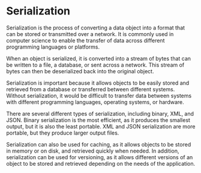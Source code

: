 # Serialization

Serialization is the process of converting a data object into a format that can be stored or transmitted over a network. It is commonly used in computer science to enable the transfer of data across different programming languages or platforms.

When an object is serialized, it is converted into a stream of bytes that can be written to a file, a database, or sent across a network. This stream of bytes can then be deserialized back into the original object.

Serialization is important because it allows objects to be easily stored and retrieved from a database or transferred between different systems. Without serialization, it would be difficult to transfer data between systems with different programming languages, operating systems, or hardware.

There are several different types of serialization, including binary, XML, and JSON. Binary serialization is the most efficient, as it produces the smallest output, but it is also the least portable. XML and JSON serialization are more portable, but they produce larger output files.

Serialization can also be used for caching, as it allows objects to be stored in memory or on disk, and retrieved quickly when needed. In addition, serialization can be used for versioning, as it allows different versions of an object to be stored and retrieved depending on the needs of the application.
